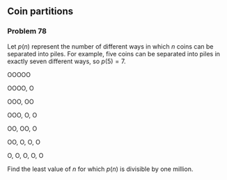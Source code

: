 ﻿## Coin partitions
### Problem 78

Let $p(n)$ represent the number of different ways in which $n$ coins can be separated into piles. For example, five coins can be separated into piles in exactly seven different ways, so $p(5)=7$.

OOOOO

OOOO, O

OOO, OO

OOO, O, O

OO, OO, O

OO, O, O, O

O, O, O, O, O

Find the least value of $n$ for which $p(n)$ is divisible by one million.
